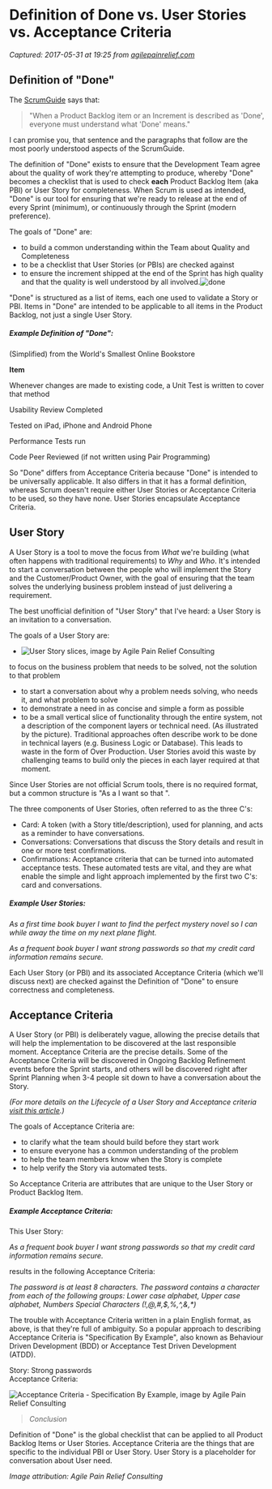 # Definition of Done vs. User Stories vs. Acceptance Criteria

_Captured: 2017-05-31 at 19:25 from [agilepainrelief.com](https://agilepainrelief.com/notesfromatooluser/2017/05/definition-of-done-vs-user-stories-vs-acceptance-criteria.html#.WS8KioW1KaM)_

## Definition of "Done"

The [ScrumGuide](http://www.scrumguides.org/docs/scrumguide/v1/scrum-guide-us.pdf) says that:

> "When a Product Backlog item or an Increment is described as 'Done', everyone must understand what 'Done' means."

I can promise you, that sentence and the paragraphs that follow are the most poorly understood aspects of the ScrumGuide.

The definition of "Done" exists to ensure that the Development Team agree about the quality of work they're attempting to produce, whereby "Done" becomes a checklist that is used to check **each** Product Backlog Item (aka PBI) or User Story for completeness. When Scrum is used as intended, "Done" is our tool for ensuring that we're ready to release at the end of every Sprint (minimum), or continuously through the Sprint (modern preference).

The goals of "Done" are:

  * to build a common understanding within the Team about Quality and Completeness
  * to be a checklist that User Stories (or PBIs) are checked against
  * to ensure the increment shipped at the end of the Sprint has high quality and that the quality is well understood by all involved.![done](https://agilepainrelief.com/wp-content/uploads/2010/12/photodune-8431094-done-text-and-check-mark-xs.jpg)

"Done" is structured as a list of items, each one used to validate a Story or PBI. Items in "Done" are intended to be applicable to all items in the Product Backlog, not just a single User Story.

##### Example Definition of "Done":

(Simplified) from the World's Smallest Online Bookstore

**Item**

Whenever changes are made to existing code, a Unit Test is written to cover that method

Usability Review Completed

Tested on iPad, iPhone and Android Phone

Performance Tests run

Code Peer Reviewed (if not written using Pair Programming)

So "Done" differs from Acceptance Criteria because "Done" is intended to be universally applicable. It also differs in that it has a formal definition, whereas Scrum doesn't require either User Stories or Acceptance Criteria to be used, so they have none. User Stories encapsulate Acceptance Criteria.

## User Story

A User Story is a tool to move the focus from _What_ we're building (what often happens with traditional requirements) to _Why_ and _Who_. It's intended to start a conversation between the people who will implement the Story and the Customer/Product Owner, with the goal of ensuring that the team solves the underlying business problem instead of just delivering a requirement.

The best unofficial definition of "User Story" that I've heard: a User Story is an invitation to a conversation.

The goals of a User Story are:

  * ![User Story slices, image by Agile Pain Relief Consulting](https://agilepainrelief.com/wp-content/uploads/2017/05/User-Story-slices.png)

to focus on the business problem that needs to be solved, not the solution to that problem
  * to start a conversation about why a problem needs solving, who needs it, and what problem to solve
  * to demonstrate a need in as concise and simple a form as possible
  * to be a small vertical slice of functionality through the entire system, not a description of the component layers or technical need. (As illustrated by the picture). Traditional approaches often describe work to be done in technical layers (e.g. Business Logic or Database). This leads to waste in the form of Over Production. User Stories avoid this waste by challenging teams to build only the pieces in each layer required at that moment.

Since User Stories are not official Scrum tools, there is no required format, but a common structure is "As a <role> I want <to do> so that <value>".

The three components of User Stories, often referred to as the three C's:

  * Card: A token (with a Story title/description), used for planning, and acts as a reminder to have conversations.
  * Conversations: Conversations that discuss the Story details and result in one or more test confirmations.
  * Confirmations: Acceptance criteria that can be turned into automated acceptance tests. These automated tests are vital, and they are what enable the simple and light approach implemented by the first two C's: card and conversations.

##### Example User Stories:

_As a first time book buyer I want to find the perfect mystery novel so I can while away the time on my next plane flight._

_As a frequent book buyer I want strong passwords so that my credit card information remains secure._

Each User Story (or PBI) and its associated Acceptance Criteria (which we'll discuss next) are checked against the Definition of "Done" to ensure correctness and completeness.

## Acceptance Criteria

A User Story (or PBI) is deliberately vague, allowing the precise details that will help the implementation to be discovered at the last responsible moment. Acceptance Criteria are the precise details. Some of the Acceptance Criteria will be discovered in Ongoing Backlog Refinement events before the Sprint starts, and others will be discovered right after Sprint Planning when 3-4 people sit down to have a conversation about the Story.

_(For more details on the Lifecycle of a User Story and Acceptance criteria [visit this article](https://agilepainrelief.com/notesfromatooluser/2013/11/lifecycle-of-a-user-story.html).)_

The goals of Acceptance Criteria are:

  * to clarify what the team should build before they start work
  * to ensure everyone has a common understanding of the problem
  * to help the team members know when the Story is complete
  * to help verify the Story via automated tests.

So Acceptance Criteria are attributes that are unique to the User Story or Product Backlog Item.

##### Example Acceptance Criteria:

This User Story:

_As a frequent book buyer I want strong passwords so that my credit card information remains secure._

results in the following Acceptance Criteria:

_The password is at least 8 characters. The password contains a character from each of the following groups: Lower case alphabet, Upper case alphabet, Numbers Special Characters (!,@,#,$,%,^,&,*)_

The trouble with Acceptance Criteria written in a plain English format, as above, is that they're full of ambiguity. So a popular approach to describing Acceptance Criteria is "Specification By Example", also known as Behaviour Driven Development (BDD) or Acceptance Test Driven Development (ATDD).

Story: Strong passwords  
Acceptance Criteria:

![Acceptance Criteria - Specification By Example, image by Agile Pain Relief Consulting](https://agilepainrelief.com/wp-content/uploads/2017/05/Acceptance-Criteria-Specification-By-Example.png)

> _Conclusion_

Definition of "Done" is the global checklist that can be applied to all Product Backlog Items or User Stories. Acceptance Criteria are the things that are specific to the individual PBI or User Story. User Story is a placeholder for conversation about User need.

_Image attribution: Agile Pain Relief Consulting_
